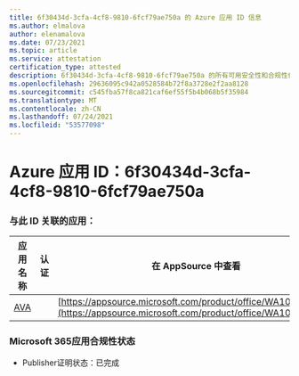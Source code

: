 ```yaml
---
title: 6f30434d-3cfa-4cf8-9810-6fcf79ae750a 的 Azure 应用 ID 信息
ms.author: elmalova
author: elenamalova
ms.date: 07/23/2021
ms.topic: article
ms.service: attestation
certification_type: attested
description: 6f30434d-3cfa-4cf8-9810-6fcf79ae750a 的所有可用安全性和合规性信息。
ms.openlocfilehash: 29636095c942a0528584b72f8a3728e2f2aa8128
ms.sourcegitcommit: c545fba57f8ca821caf6ef55f5b4b068b5f35984
ms.translationtype: MT
ms.contentlocale: zh-CN
ms.lasthandoff: 07/24/2021
ms.locfileid: "53577098"
---
```

# <a name="azure-app-id-6f30434d-3cfa-4cf8-9810-6fcf79ae750a"></a>Azure 应用 ID：6f30434d-3cfa-4cf8-9810-6fcf79ae750a


### <a name="apps-associated-with-this-id"></a>与此 ID 关联的应用：
| **应用名称** | **认证** | **在 AppSource 中查看** |
|--------------|---------------|-----------------------|
| [AVA](https://docs.microsoft.com/microsoft-365-app-certification/forward/WA104381883) |  | [https://appsource.microsoft.com/product/office/WA104381883](https://appsource.microsoft.com/product/office/WA104381883) |

### <a name="microsoft-365-app-compliance-status"></a>Microsoft 365应用合规性状态
- Publisher证明状态：已完成
